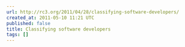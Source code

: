 ```yaml
---
url: http://rc3.org/2011/04/28/classifying-software-developers/
created_at: 2011-05-10 11:21 UTC
published: false
title: Classifying software developers
tags: []
---
```



